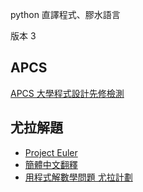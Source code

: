 python 直譯程式、膠水語言

版本 3


## APCS
[APCS 大學程式設計先修檢測](https://apcs.csie.ntnu.edu.tw/)

## 尤拉解題 
* [Project Euler ](https://projecteuler.net/about)
* [簡體中文翻釋](https://pe-cn.github.io/)
* [用程式解數學問題 尤拉計劃](http://drweb.nksh.tp.edu.tw/student/lessons/G/)
